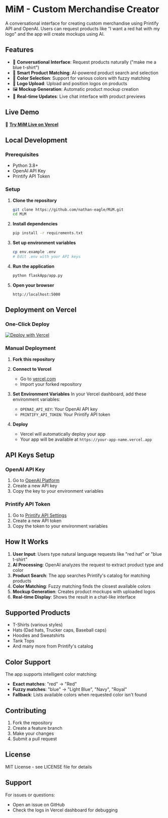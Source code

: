 # MiM - Custom Merchandise Creator

A conversational interface for creating custom merchandise using Printify API and OpenAI. Users can request products like "I want a red hat with my logo" and the app will create mockups using AI.

## Features

- 🎨 **Conversational Interface**: Request products naturally ("make me a blue t-shirt")
- 🎯 **Smart Product Matching**: AI-powered product search and selection
- 🌈 **Color Selection**: Support for various colors with fuzzy matching
- 📱 **Logo Upload**: Upload and position logos on products
- 🖼️ **Mockup Generation**: Automatic product mockup creation
- 🔄 **Real-time Updates**: Live chat interface with product previews

## Live Demo

🚀 **[Try MiM Live on Vercel](https://your-app-name.vercel.app)**

## Local Development

### Prerequisites

- Python 3.8+
- OpenAI API Key
- Printify API Token

### Setup

1. **Clone the repository**
   ```bash
   git clone https://github.com/nathan-eagle/MiM.git
   cd MiM
   ```

2. **Install dependencies**
   ```bash
   pip install -r requirements.txt
   ```

3. **Set up environment variables**
   ```bash
   cp env.example .env
   # Edit .env with your API keys
   ```

4. **Run the application**
   ```bash
   python flaskApp/app.py
   ```

5. **Open your browser**
   ```
   http://localhost:5000
   ```

## Deployment on Vercel

### One-Click Deploy

[![Deploy with Vercel](https://vercel.com/button)](https://vercel.com/new/clone?repository-url=https://github.com/nathan-eagle/MiM)

### Manual Deployment

1. **Fork this repository**

2. **Connect to Vercel**
   - Go to [vercel.com](https://vercel.com)
   - Import your forked repository

3. **Set Environment Variables**
   In your Vercel dashboard, add these environment variables:
   - `OPENAI_API_KEY`: Your OpenAI API key
   - `PRINTIFY_API_TOKEN`: Your Printify API token

4. **Deploy**
   - Vercel will automatically deploy your app
   - Your app will be available at `https://your-app-name.vercel.app`

## API Keys Setup

### OpenAI API Key
1. Go to [OpenAI Platform](https://platform.openai.com/api-keys)
2. Create a new API key
3. Copy the key to your environment variables

### Printify API Token
1. Go to [Printify API Settings](https://printify.com/app/account/api)
2. Create a new API token
3. Copy the token to your environment variables

## How It Works

1. **User Input**: Users type natural language requests like "red hat" or "blue t-shirt"
2. **AI Processing**: OpenAI analyzes the request to extract product type and color
3. **Product Search**: The app searches Printify's catalog for matching products
4. **Color Matching**: Fuzzy matching finds the closest available colors
5. **Mockup Generation**: Creates product mockups with uploaded logos
6. **Real-time Display**: Shows the result in a chat-like interface

## Supported Products

- T-Shirts (various styles)
- Hats (Dad hats, Trucker caps, Baseball caps)
- Hoodies and Sweatshirts
- Tank Tops
- And many more from Printify's catalog

## Color Support

The app supports intelligent color matching:
- **Exact matches**: "red" → "Red"
- **Fuzzy matches**: "blue" → "Light Blue", "Navy", "Royal"
- **Fallback**: Lists available colors when requested color isn't found

## Contributing

1. Fork the repository
2. Create a feature branch
3. Make your changes
4. Submit a pull request

## License

MIT License - see LICENSE file for details

## Support

For issues or questions:
- Open an issue on GitHub
- Check the logs in Vercel dashboard for debugging 